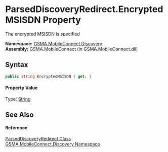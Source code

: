 ParsedDiscoveryRedirect.EncryptedMSISDN Property
================================================
The encrypted MSISDN is specified

**Namespace:** [GSMA.MobileConnect.Discovery][1]  
**Assembly:** GSMA.MobileConnect (in GSMA.MobileConnect.dll)

Syntax
------

```csharp
public string EncryptedMSISDN { get; }
```

#### Property Value
Type: [String][2]

See Also
--------

#### Reference
[ParsedDiscoveryRedirect Class][3]  
[GSMA.MobileConnect.Discovery Namespace][1]  

[1]: ../README.md
[2]: http://msdn.microsoft.com/en-us/library/s1wwdcbf
[3]: README.md
[4]: ../../_icons/Help.png